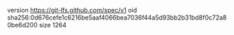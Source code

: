 version https://git-lfs.github.com/spec/v1
oid sha256:0d676cefe1c6216be5aaf4066bea7036f44a5d93bb2b31bd8f0c72a80be6d200
size 1264
